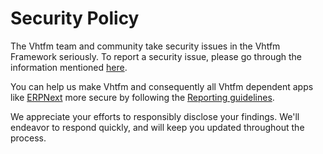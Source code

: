 # Security Policy

The Vhtfm team and community take security issues in the Vhtfm Framework seriously. To report a security issue, please go through the information mentioned [here](https://vhtfm.io/security).

You can help us make Vhtfm and consequently all Vhtfm dependent apps like [ERPNext](https://erpnext.com) more secure by following the [Reporting guidelines](https://erpnext.com/security).

We appreciate your efforts to responsibly disclose your findings. We'll endeavor to respond quickly, and will keep you updated throughout the process.
